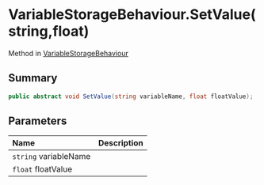 # VariableStorageBehaviour.SetValue(string,float)

Method in [VariableStorageBehaviour](/docs/api/csharp/yarn.unity.variablestoragebehaviour.md)

## Summary



```csharp
public abstract void SetValue(string variableName, float floatValue);
```

## Parameters

|Name|Description|
|:---|:---|
|`string` variableName||
|`float` floatValue||

